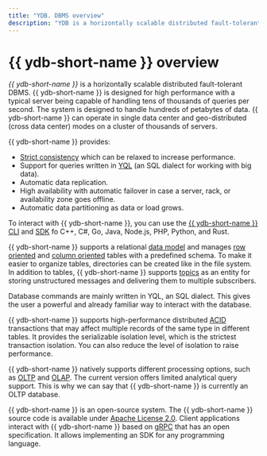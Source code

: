 ```yaml
---
title: "YDB. DBMS overview"
description: "YDB is a horizontally scalable distributed fault-tolerant DBMS. YDB is designed to meet high performance requirements, for example, a typical server can handle dozens of thousands of requests per second. The system is designed to handle hundreds of petabytes of data."
---
```


# {{ ydb-short-name }} overview

*{{ ydb-short-name }}* is a horizontally scalable distributed fault-tolerant DBMS. {{ ydb-short-name }} is designed for high performance with a typical server being capable of handling tens of thousands of queries per second. The system is designed to handle hundreds of petabytes of data. {{ ydb-short-name }} can operate in single data center and geo-distributed (cross data center) modes on a cluster of thousands of servers.

{{ ydb-short-name }} provides:

* [Strict consistency](https://en.wikipedia.org/wiki/Consistency_model#Strict_Consistency) which can be relaxed to increase performance.
* Support for queries written in [YQL](../../../yql/reference/index.md) (an SQL dialect for working with big data).
* Automatic data replication.
* High availability with automatic failover in case a server, rack, or availability zone goes offline.
* Automatic data partitioning as data or load grows.

To interact with {{ ydb-short-name }}, you can use the [{{ ydb-short-name }} CLI](../../../reference/ydb-cli/index.md) and [SDK](../../../reference/ydb-sdk/index.md) fo C++, C#, Go, Java, Node.js, PHP, Python, and Rust.

{{ ydb-short-name }} supports a relational [data model](../../../concepts/datamodel/table.md) and manages [row oriented](../../datamodel/table.md#row-oriented-tables) and  [column oriented](../../datamodel/table.md#column-oriented-tables) tables with a predefined schema. To make it easier to organize tables, directories can be created like in the file system. In addition to tables, {{ ydb-short-name }} supports [topics](../../topic.md) as an entity for storing unstructured messages and delivering them to multiple subscribers.

Database commands are mainly written in YQL, an SQL dialect. This gives the user a powerful and already familiar way to interact with the database.

{{ ydb-short-name }} supports high-performance distributed [ACID](https://en.wikipedia.org/wiki/ACID_(computer_science)) transactions that may affect multiple records of the same type in different tables. It provides the serializable isolation level, which is the strictest transaction isolation. You can also reduce the level of isolation to raise performance.

{{ ydb-short-name }} natively supports different processing options, such as [OLTP](https://en.wikipedia.org/wiki/Online_transaction_processing) and [OLAP](https://en.wikipedia.org/wiki/Online_analytical_processing). The current version offers limited analytical query support. This is why we can say that {{ ydb-short-name }} is currently an OLTP database.

{{ ydb-short-name }} is an open-source system. The {{ ydb-short-name }} source code is available under [Apache License 2.0](https://www.apache.org/licenses/LICENSE-2.0). Client applications interact with {{ ydb-short-name }} based on [gRPC](https://grpc.io/) that has an open specification. It allows implementing an SDK for any programming language.
